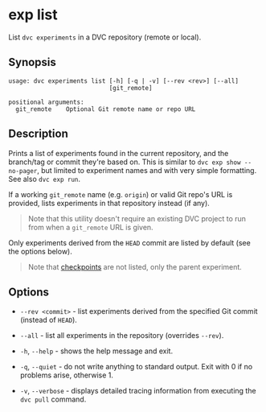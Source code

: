 # exp list

List `dvc experiments` in a <abbr>DVC repository</abbr> (remote or local).

## Synopsis

```usage
usage: dvc experiments list [-h] [-q | -v] [--rev <rev>] [--all]
                            [git_remote]

positional arguments:
  git_remote    Optional Git remote name or repo URL
```

## Description

Prints a list of experiments found in the current repository, and the branch/tag
or commit they're based on. This is similar to `dvc exp show --no-pager`, but
limited to experiment names and with very simple formatting. See also
`dvc exp run`.

If a working `git_remote` name (e.g. `origin`) or valid Git repo's URL is
provided, lists experiments in that <abbr>repository</abbr> instead (if any).

> Note that this utility doesn't require an existing <abbr>DVC project</abbr> to
> run from when a `git_remote` URL is given.

Only experiments derived from the `HEAD` commit are listed by default (see the
options below).

> Note that [checkpoints](/doc/command-reference/exp/run#checkpoints) are not
> listed, only the parent experiment.

## Options

- `--rev <commit>` - list experiments derived from the specified Git commit
  (instead of `HEAD`).

- `--all` - list all experiments in the repository (overrides `--rev`).

- `-h`, `--help` - shows the help message and exit.

- `-q`, `--quiet` - do not write anything to standard output. Exit with 0 if no
  problems arise, otherwise 1.

- `-v`, `--verbose` - displays detailed tracing information from executing the
  `dvc pull` command.
